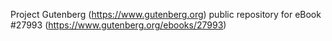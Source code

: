 Project Gutenberg (https://www.gutenberg.org) public repository for eBook #27993 (https://www.gutenberg.org/ebooks/27993)
